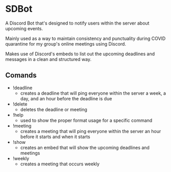 # SDBot

A Discord Bot that's designed to notify users within the server about upcoming events.

Mainly used as a way to maintain consistency and punctuality during COVID quarantine for my group's online meetings using Discord.

Makes use of Discord's embeds to list out the upcoming deadlines and messages in a clean and structured way.


## Comands
* !deadline
  * creates a deadline that will ping everyone within the server a week, a day, and an hour before the deadline is due
* !delete
  * deletes the deadline or meeting
* !help
  * used to show the proper format usage for a specific command
* !meeting
  * creates a meeting that will ping everyone within the server an hour before it starts and when it starts
* !show
  * creates an embed that will show the upcoming deadlines and meetings
* !weekly
  * creates a meeting that occurs weekly
